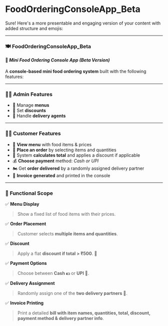 # FoodOrderingConsoleApp_Beta

Sure! Here's a more presentable and engaging version of your content with added structure and emojis:

---

### 🍽️ **FoodOrderingConsoleApp\_Beta**

#### 🎉 *Mini Food Ordering Console App (Beta Version)*

A **console-based mini food ordering system** built with the following features:

---

### 👩‍💼 **Admin Features**

* 🧾 Manage **menus**
* 💸 Set **discounts**
* 🚚 Handle **delivery agents**

---

### 👩‍🍳 **Customer Features**

* 📜 **View menu** with food items & prices
* 🛒 **Place an order** by selecting items and quantities
* 🧮 System **calculates total** and applies a discount if applicable
* 💰 **Choose payment** method: *Cash or UPI*
* 🏍️ Get **order delivered** by a randomly assigned delivery partner
* 🧾 **Invoice generated** and printed in the console

---

### 📌 **Functional Scope**

✅ **Menu Display**

> Show a fixed list of food items with their prices.

✅ **Order Placement**

> Customer selects **multiple items and quantities**.

✅ **Discount**

> Apply a flat **discount if total > ₹500**. 🤑

✅ **Payment Options**

> Choose between **Cash 💵** or **UPI 📱**.

✅ **Delivery Assignment**

> Randomly assign one of the **two delivery partners 🚚**.

✅ **Invoice Printing**

> Print a detailed **bill with item names, quantities, total, discount, payment method & delivery partner info**.

